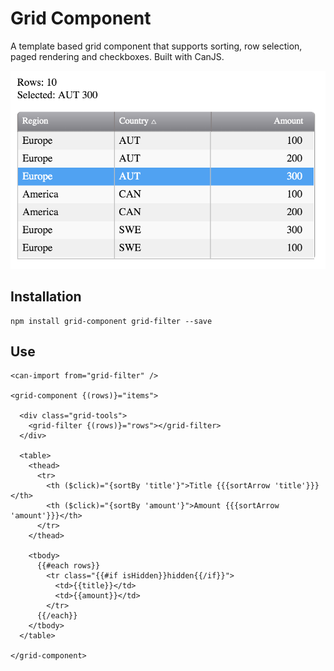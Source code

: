 # Grid Component

A template based grid component that supports sorting, row selection, paged rendering and checkboxes. Built with CanJS.

![Grid Demo](./dist/grid-demo.png)

## Installation

```
npm install grid-component grid-filter --save
```

## Use

```
<can-import from="grid-filter" />

<grid-component {(rows)}="items">

  <div class="grid-tools">
    <grid-filter {(rows)}="rows"></grid-filter>
  </div>

  <table>
    <thead>
      <tr>
        <th ($click)="{sortBy 'title'}">Title {{{sortArrow 'title'}}}</th>
        <th ($click)="{sortBy 'amount'}">Amount {{{sortArrow 'amount'}}}</th>
      </tr>
    </thead>

    <tbody>
      {{#each rows}}
        <tr class="{{#if isHidden}}hidden{{/if}}">
          <td>{{title}}</td>
          <td>{{amount}}</td>
        </tr>
      {{/each}}
    </tbody>
  </table>

</grid-component>
```